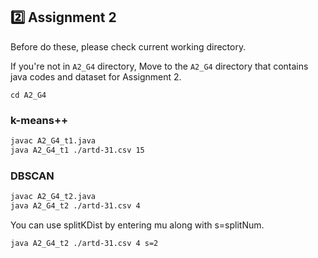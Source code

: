 ## 2️⃣ Assignment 2

Before do these, please check current working directory.

If you're not in `A2_G4` directory,
Move to the `A2_G4` directory that contains java codes and dataset for Assignment 2.

```
cd A2_G4
```

### k-means++
```bash
javac A2_G4_t1.java
java A2_G4_t1 ./artd-31.csv 15
```

### DBSCAN
```bash
javac A2_G4_t2.java
java A2_G4_t2 ./artd-31.csv 4
```
You can use splitKDist by entering mu along with s=splitNum.
```bash
java A2_G4_t2 ./artd-31.csv 4 s=2
```
